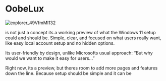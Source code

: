 # OobeLux

![explorer_49VfmMl132](https://github.com/user-attachments/assets/98d24307-ead1-4a5f-8e78-015716bee00d)

is not just a concept its a working preview of what the Windows 11 setup could and should be. Simple, clear, and focused on what users really want, like easy local account setup and no hidden options.

Its user-friendly by design, unlike Microsofts usual approach:
“But why would we want to make it easy for users…”

Right now, its a preview, but theres room to add more pages and features down the line. Because setup should be simple and it can be

